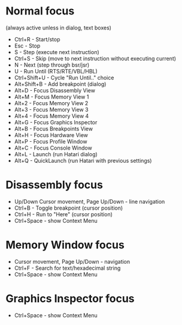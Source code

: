 Normal focus
============
(always active unless in dialog, text boxes)

- Ctrl+R       - Start/stop
- Esc          - Stop
- S            - Step (execute next instruction)
- Ctrl+S       - Skip (move to next instruction without executing current)
- N            - Next (step through bsr/jsr)
- U            - Run Until (RTS/RTE/VBL/HBL)
- Ctrl+Shift+U - Cycle "Run Until.." choice
- Alt+Shift+B  - Add breakpoint (dialog)
- Alt+D - Focus Disassembly View
- Alt+M - Focus Memory View 1
- Alt+2 - Focus Memory View 2
- Alt+3 - Focus Memory View 3
- Alt+4 - Focus Memory View 4
- Alt+G - Focus Graphics Inspector
- Alt+B - Focus Breakpoints View
- Alt+H - Focus Hardware View
- Alt+P - Focus Profile Window
- Alt+C - Focus Console Window
- Alt+L - Launch (run Hatari dialog)
- Alt+Q - QuickLaunch (run Hatari with previous settings)

Disassembly focus
=================
- Up/Down Cursor movement, Page Up/Down - line navigation
- Ctrl+B - Toggle breakpoint (cursor position)
- Ctrl+H - Run to "Here" (cursor position)
- Ctrl+Space - show Context Menu

Memory Window focus
===================
- Cursor movement, Page Up/Down - navigation
- Ctrl+F - Search for text/hexadecimal string
- Ctrl+Space - show Context Menu

Graphics Inspector focus
========================
- Ctrl+Space - show Context Menu

